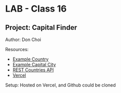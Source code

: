 # LAB - Class 16

## Project: Capital Finder

Author: Don Choi

Resources:
- [Example Country](https://capital-finder-dchoi294.vercel.app/api/capital-finder?country=japan)
- [Example Capital City](https://capital-finder-dchoi294.vercel.app/api/capital-finder?capital=tokyo)
- [REST Countries API](https://restcountries.com/#rest-countries)
- [Vercel](https://vercel.com/dchoi294/capital-finder)

Setup: Hosted on Vercel, and Github could be cloned 